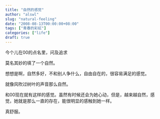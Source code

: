 ```yaml
---
title: "自然的感觉"
author: "alswl"
slug: "natural-feeling"
date: "2008-08-13T00:00:00+08:00"
tags: ["青春的彩虹"]
categories: ["life"]
draft: true
---
```


今个儿在00的点名里，问及追求

莫名其妙的填了一个自然。

想想是啊，自然多好，不和别人争什么，自由自在的，很容易满足的感觉。

就像风吹过树叶的声音那么自然。

和00现在就有这样的感觉。虽然有时候还会为她心动，但是，越来越自然，感觉，她就是那么一直的存在，能很明显的感触到她一样。

真舒服。


